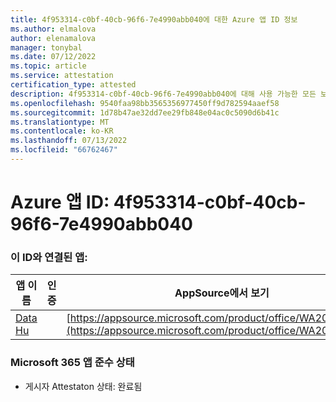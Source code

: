 ```yaml
---
title: 4f953314-c0bf-40cb-96f6-7e4990abb040에 대한 Azure 앱 ID 정보
ms.author: elmalova
author: elenamalova
manager: tonybal
ms.date: 07/12/2022
ms.topic: article
ms.service: attestation
certification_type: attested
description: 4f953314-c0bf-40cb-96f6-7e4990abb040에 대해 사용 가능한 모든 보안 및 규정 준수 정보입니다.
ms.openlocfilehash: 9540faa98bb3565356977450ff9d782594aaef58
ms.sourcegitcommit: 1d78b47ae32dd7ee29fb848e04ac0c5090d6b41c
ms.translationtype: MT
ms.contentlocale: ko-KR
ms.lasthandoff: 07/13/2022
ms.locfileid: "66762467"
---
```

# <a name="azure-app-id-4f953314-c0bf-40cb-96f6-7e4990abb040"></a>Azure 앱 ID: 4f953314-c0bf-40cb-96f6-7e4990abb040


### <a name="apps-associated-with-this-id"></a>이 ID와 연결된 앱:
| **앱 이름** | **인증** | **AppSource에서 보기** |
|--------------|---------------|-----------------------|
| [Data Hu](../forward/WA200004262.md) |  | [https://appsource.microsoft.com/product/office/WA200004262](https://appsource.microsoft.com/product/office/WA200004262) |

### <a name="microsoft-365-app-compliance-status"></a>Microsoft 365 앱 준수 상태
- 게시자 Attestaton 상태: 완료됨
